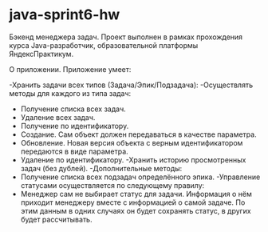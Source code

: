 # java-sprint6-hw
Бэкенд менеджера задач.
Проект выполнен в рамках прохождения курса Java-разработчик, образовательной платформы ЯндексПрактикум.

О приложении.
Приложение умеет:

-Хранить задачи всех типов (Задача/Эпик/Подзадача):
-Осуществлять методы для каждого из типа задач:
- Получение списка всех задач.
- Удаление всех задач.
- Получение по идентификатору.
- Создание. Сам объект должен передаваться в качестве параметра.
- Обновление. Новая версия объекта с верным идентификатором передаются в виде параметра.
- Удаление по идентификатору.
 -Хранить историю просмотренных задач (без дублей).
 -Дополнительные методы:
- Получение списка всех подзадач определённого эпика.
-Управление статусами осуществляется по следующему правилу:
- Менеджер сам не выбирает статус для задачи. Информация о нём приходит менеджеру вместе с информацией о самой задаче. По этим данным в одних случаях он будет сохранять статус, в других будет рассчитывать.